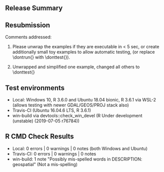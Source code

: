 ## Release Summary

## Resubmission 

Comments addressed:

  1. Please unwrap the examples if they are executable in < 5 sec, or create additionally small toy examples to allow automatic testing, (or replace \dontrun{} with \donttest{}).

  1. Unwrapped and simplified one example, changed all others to \donttest{}

## Test environments

  * Local: Windows 10, R 3.6.0 and Ubuntu 18.04 bionic, R 3.6.1 via WSL-2 (allows testing with newer GDAL/GEOS/PROJ stack also)
  * Travis-CI (Ubuntu 16.04.6 LTS, R 3.6.1)
  * win-build via devtools::check_win_devel (R Under development (unstable) (2019-07-05 r76784))

## R CMD Check Results

  * Local: 0 errors | 0 warnings | 0 notes (both Windows and Ubuntu)
  * Travis-CI:  0 errors | 0 warnings | 0 notes
  * win-build: 1 note "Possibly mis-spelled words in DESCRIPTION: geospatial" (Not a mis-spelling)
